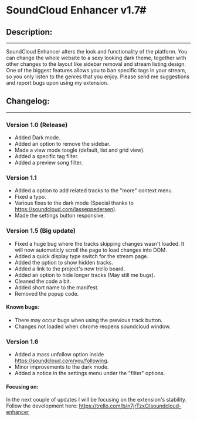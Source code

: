 # SoundCloud Enhancer v1.7#

## Description: ##
----------------------------------------
SoundCloud Enhancer alters the look and functionality of the platform. You can change the whole website to a sexy looking dark theme, together with other changes to the layout like sidebar removal and stream listing design. One of the biggest features allows you to ban specific tags in your stream, so you only listen to the genres that you enjoy. Please send me suggestions and report bugs upon using my extension.

## Changelog: ##
----------------------------------------
### Version 1.0 (Release) ###
- Added Dark mode.
- Added an option to remove the sidebar.
- Made a view mode toogle (default, list and grid view).
- Added a specific tag filter.
- Added a preview song filter.

### Version 1.1 ###
- Added a option to add related tracks to the "more" context menu.
- Fixed a typo.
- Various fixes to the dark mode (Special thanks to https://soundcloud.com/lasseppedersen).
- Made the settings button responsive.

### Version 1.5 (Big update) ###
- Fixed a huge bug where the tracks skipping changes wasn't loaded. It will now automaticly scroll the page to load changes into DOM.
- Added a quick display type switch for the stream page.
- Added the option to show hidden tracks.
- Added a link to the project's new trello board.
- Added an option to hide longer tracks (May still me bugs).
- Cleaned the code a bit.
- Added short name to the manifest.
- Removed the popup code.

#### Known bugs: ####
- There may occur bugs when using the previous track button.
- Changes not loaded when chrome reopens soundcloud window.

### Version 1.6 ###
- Added a mass unfollow option inside https://soundcloud.com/you/following.
- Minor improvements to the dark mode.
- Added a notice in the settings menu under the "filter" options.

#### Focusing on: ####
In the next couple of updates I will be focusing on the extension's stability.
Follow the development here: https://trello.com/b/n7jrTzxO/soundcloud-enhancer
